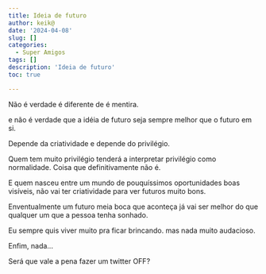 ```yaml
---
title: Ideia de futuro
author: keik@
date: '2024-04-08'
slug: []
categories:
  - Super Amigos
tags: []
description: 'Ideia de futuro'
toc: true

---
```


Não é verdade é diferente de é mentira. 

e não é verdade que a idéia de futuro seja sempre melhor que o futuro em si. 

Depende da criatividade e depende do privilégio.

Quem tem muito privilégio tenderá a interpretar privilégio como normalidade. Coisa que definitivamente não é.

E quem nasceu entre um mundo de pouquíssimos oportunidades boas visíveis, não vai ter criatividade para ver futuros muito bons.

Enventualmente um futuro meia boca que aconteça já vai ser melhor do que qualquer um que a pessoa tenha sonhado.

Eu sempre quis viver muito pra ficar brincando. 
mas nada muito audacioso.


Enfim, nada...

Será que vale a pena fazer um twitter OFF?
